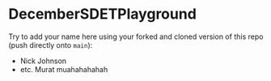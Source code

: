 # DecemberSDETPlayground

Try to add your name here using your forked and cloned version of this repo (push directly onto `main`):

- Nick Johnson
- etc.
Murat
muahahahahah
